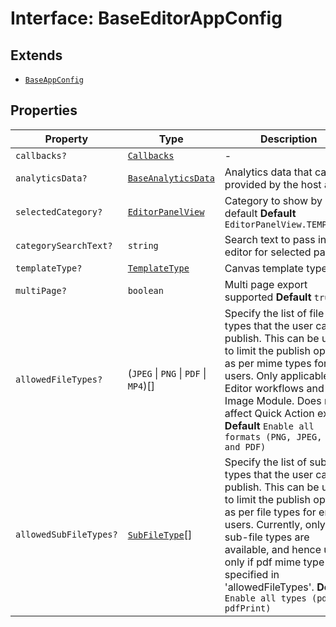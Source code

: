 # Interface: BaseEditorAppConfig

## Extends

- [`BaseAppConfig`](../../../DesignConfig.types/interfaces/BaseAppConfig.md)

## Properties

| Property | Type | Description | Inherited from |
| ------ | ------ | ------ | ------ |
| `callbacks?` | [`Callbacks`](../../../Callbacks.types/interfaces/Callbacks.md) | - | [`BaseAppConfig`](../../../DesignConfig.types/interfaces/BaseAppConfig.md).`callbacks` |
| `analyticsData?` | [`BaseAnalyticsData`](../../../AppConfig.types/type-aliases/BaseAnalyticsData.md) | Analytics data that can be provided by the host app | [`BaseAppConfig`](../../../DesignConfig.types/interfaces/BaseAppConfig.md).`analyticsData` |
| `selectedCategory?` | [`EditorPanelView`](../../../AppConfig.types/enumerations/EditorPanelView.md) | Category to show by default **Default** `EditorPanelView.TEMPLATES` | - |
| `categorySearchText?` | `string` | Search text to pass in the editor for selected panel. | - |
| `templateType?` | [`TemplateType`](../../../AppConfig.types/enumerations/TemplateType.md) | Canvas template type | - |
| `multiPage?` | `boolean` | Multi page export supported **Default** `true` | - |
| `allowedFileTypes?` | (`JPEG` \| `PNG` \| `PDF` \| `MP4`)[] | Specify the list of file types that the user can publish. This can be used to limit the publish options as per mime types for end users. Only applicable for Editor workflows and Edit Image Module. Does not affect Quick Action export. **Default** `Enable all formats (PNG, JPEG, MP4 and PDF)` | - |
| `allowedSubFileTypes?` | [`SubFileType`](../../../Asset.types/enumerations/SubFileType.md)[] | Specify the list of sub-file types that the user can publish. This can be used to limit the publish options as per file types for end users. Currently, only PDF sub-file types are available, and hence used only if pdf mime type is specified in 'allowedFileTypes'. **Default** `Enable all types (pdf and pdfPrint)` | - |
